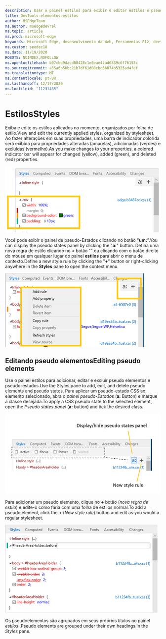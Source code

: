 ```yaml
---
description: Usar o painel estilos para exibir e editar estilos e pseudoelementos aplicados no momento
title: DevTools-elementos-estilos
author: MSEdgeTeam
ms.author: msedgedevrel
ms.topic: article
ms.prod: microsoft-edge
keywords: Microsoft Edge, desenvolvimento da Web, Ferramentas F12, devtools, elementos, estilos, pseudo-estado, pseudo classe, pseudo elemento
ms.custom: seodec18
ms.date: 11/19/2020
ROBOTS: NOINDEX,NOFOLLOW
ms.openlocfilehash: b07cbd9dacd08428c1e0eae42ad6839c6f76155c
ms.sourcegitcommit: a35a6b5bbc21b7df61d08cbc6b074b5325ad4fef
ms.translationtype: MT
ms.contentlocale: pt-BR
ms.lasthandoff: 12/17/2020
ms.locfileid: "11231485"
---
```

# <span data-ttu-id="164c4-104">Estilos</span><span class="sxs-lookup"><span data-stu-id="164c4-104">Styles</span></span>

<span data-ttu-id="164c4-105">Exiba e edite os estilos aplicados no momento, organizados por folha de estilo.</span><span class="sxs-lookup"><span data-stu-id="164c4-105">View and edit the currently applied styles, organized by stylesheet.</span></span>  <span data-ttu-id="164c4-106">Ao fazer alterações em suas propriedades, uma barra de indicador colorida será exibida para propriedades alteradas (amarelas), adicionadas (verdes) e excluídas (vermelho).</span><span class="sxs-lookup"><span data-stu-id="164c4-106">As you make changes to your properties, a colored indicator bar will appear for changed (yellow), added (green), and deleted (red) properties.</span></span>

![Painel estilos](../media/elements_styles.png)

<span data-ttu-id="164c4-108">Você pode exibir o painel de pseudo-Estados clicando no botão "**um:**".</span><span class="sxs-lookup"><span data-stu-id="164c4-108">You can display the pseudo states panel by clicking the "**a:**" button.</span></span> <span data-ttu-id="164c4-109">Defina uma nova regra de estilo clicando no **+** botão "" ou clicando com o botão direito do mouse em qualquer lugar do painel **estilos** para abrir o menu de contexto.</span><span class="sxs-lookup"><span data-stu-id="164c4-109">Define a new style rule by clicking the "**+**" button or right-clicking anywhere in the **Styles** pane to open the context menu.</span></span>

![Botões e menu de contexto do painel estilos](../media/elements_styles_buttons.png)

## <span data-ttu-id="164c4-111">Editando pseudo elementos</span><span class="sxs-lookup"><span data-stu-id="164c4-111">Editing pseudo elements</span></span>

<span data-ttu-id="164c4-112">Use o painel estilos para adicionar, editar e excluir pseudo elementos e pseudo-estados.</span><span class="sxs-lookup"><span data-stu-id="164c4-112">Use the Styles pane to add, edit, and delete pseudo elements and pseudo states.</span></span> <span data-ttu-id="164c4-113">Para aplicar um pseudo-estado CSS ao elemento selecionado, abra o *painel pseudo-Estados* (**a:** Button) e marque a classe desejada.</span><span class="sxs-lookup"><span data-stu-id="164c4-113">To apply a CSS pseudo state to the selected element, open the *Pseudo states panel* (**a:** button) and tick the desired class.</span></span>

![Pseudo classes no painel estilos](../media/elements_styles_pseudo_states.png)

<span data-ttu-id="164c4-115">Para adicionar um pseudo elemento, clique no **+** botão (*nova regra de estilo*) e edite-o como faria com uma folha de estilos normal.</span><span class="sxs-lookup"><span data-stu-id="164c4-115">To add a pseudo element, click the **+** (*New style rule*) button and edit as you would a regular stylesheet.</span></span>

![Adicionando um pseudo elemento no painel estilos](../media/elements_styles_pseudo_element.png)

<span data-ttu-id="164c4-117">Os pseudoelementos são agrupados em seus próprios títulos no painel *estilos* .</span><span class="sxs-lookup"><span data-stu-id="164c4-117">Pseudo elements are grouped under their own headings in the *Styles* pane.</span></span>
